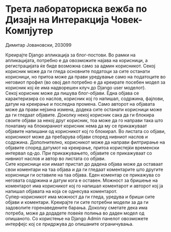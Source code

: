 # Трета лабораториска вежба по Дизајн на Интеракција Човек-Компјутер
Димитар Јовановски, 203099

Креирајте Django апликација за блог-постови. Во рамки на апликацијата, потребно е
да овозможите најава на корисници, а регистрацијата ќе биде возможна само за админ
корисникот. Секој корисник може да ги гледа основните податоци за сите останати
корисници, но притоа може да прави уредување само на податоците во неговиот профил (во
овој дел потребно е да креирате посебен модел за корисник кој ќе има надворешен клуч до
Django user моделот).  
Секој корисник може да пишува блог-објави. Една објава се карактеризира со
наслов, корисник кој го напишал, содржина, фајлови, датум на креирање и последна
промена. Само авторот на објавата може да прави нејзина измена, додека сите останати
корисници може да ги гледаат објавите. Доколку некој корисник сака да ги блокира своите
објави за некој друг корисник, тоа може да го направи така што понатаму на блокираниот
корисник нема да му се прикажуваат објавите напишани од корисникот кој го блокирал. Во
листата со објави, корисникот може да пребарува објави според нивниот наслов и
содржина. Дополнително, корисникот може да направи филтрирање на објавите според
датумот на креирање, притоа користејќи временски интервал од-до. При прикажувањето,
објавите се прикажуваат со нивниот наслов и автор во листата со објави.  
Сите корисници кои имаат пристап до дадена објава може да оставаат свои
коментари на таа објава и да ги гледаат коментарите што другите корисници ги оставиле на
таа објава. Еден коментар се прикажува со неговата содржина и датум кога е оставен.
Можност за бришење на коментарот има корисникот кој го напишал коментарот и авторот
кој ја напишал објавата на која се однесува коментарот.  
Супер-корисникот има можност да ги гледа, уредува и бриши сите објави и коментари.
Креирајте ги сите потребни модели за да ги задоволите горенаведените барања. Доколку
сметате дека има потреба, може да додадете повеќе полиња во даден модел од опишаното.
Со користење на Django Admin панелот овозможете интерфејс кој се придржува до
опишаните ограничувања.
